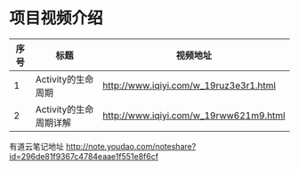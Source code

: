 项目视频介绍 
===========

|序号|标题|视频地址|
|---|----|-----|
|1|Activity的生命周期|http://www.iqiyi.com/w_19ruz3e3r1.html|
|2|Activity的生命周期详解|http://www.iqiyi.com/w_19rww621m9.html|



有道云笔记地址
http://note.youdao.com/noteshare?id=296de81f9367c4784eaae1f551e8f6cf








